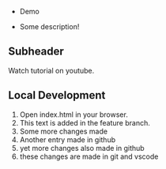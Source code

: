 - Demo

- Some description!

## Subheader

Watch tutorial on youtube.

## Local Development

1. Open index.html in your browser.
2. This text is added in the feature branch.
3. Some more changes made
4. Another entry made in github
5. yet more changes also made in github
6. these changes are made in git and vscode
